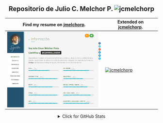 <h2 align="center">Repositorio de Julio C. Melchor P.  <img src="https://visitor-badge.laobi.icu/badge?page_id=jcmelchorp.jcmelchorp" alt="jcmelchorp" /></h2>


<table align="center">
   <thead>
      <tr>
        <th> Find my resume on <a href="https://jmelchorp.web.app/">jmelchorp</a>.</th>
        <th> Extended on <a href="https://jcmelchorp.web.app/">jcmelchorp</a>.</th>
      </tr>
   </thead>
   <tbody>
      <tr>
        <td>
          <div style="float:left;margin:0 auto">
            <a href="https://jcmelchorp.web.app/">
              <img src="https://raw.githubusercontent.com/JulioMelchorPinto/jcmelchor/master/public/images/screenshot01.png" alt="jmelchorp" height="250"/>
            </a>
          </div> 
        </td>
        <td>
          <div style="float:left;margin:0 auto">
            <a href="https://jcmelchorp.web.app/">
              <img src="https://raw.githubusercontent.com/jcmelchorp/jcmelchorp_site/master/src/assets/screenshots/screenshot04.png" alt="jcmelchorp" height="250" /> 
            </a>
          </div>
        </td>
     </tr>
  </tbody>
</table>

<details>
  <summary align="center">Click for GitHub Stats</summary>
  <p align="center">
   <img src="https://github-readme-stats.vercel.app/api/top-langs/?username=jcmelchorp&layout=compact&theme=dark" alt="jcmelchorp" />
  <img src="https://github-profile-trophy.vercel.app/?username=jcmelchorp&theme=onedark&row=1&column=7" alt="jcmelchorp" />
  <img src="https://github-readme-stats.vercel.app/api?username=jcmelchorp&show_icons=true&locale=es&theme=dark&include_all_commits=true" alt="jcmelchorp" />
  <img src="https://github-readme-streak-stats.herokuapp.com/?user=jcmelchorp&theme=dark" alt="jcmelchorp" />
    </p>
</details>

